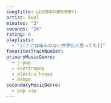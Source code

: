 ```yaml
---
songTitle: LUVORATORRRRRY!
artist: Reol
minutes: "3"
seconds: "24"
rating: 6
playlists:
  - "[[ここは痛みのない世界だと思ってた]]"
favoritesTrackNumber:
primaryMusicGenre:
  - j-pop
  - electropop
  - electro house
  - denpa
secondaryMusicGenre:
  - pop rap
---
```

